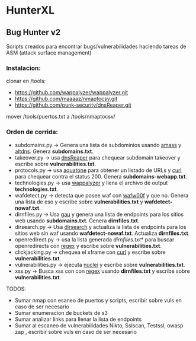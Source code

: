 # HunterXL
## Bug Hunter v2

Scripts creados para encontrar bugs/vulnerabilidades haciendo tareas de ASM (attack surface management)

### Instalacion:

clonar en /tools: 
* https://github.com/wappalyzer/wappalyzer.git 
* https://github.com/maaaaz/nmaptocsv.git 
* https://github.com/punk-security/dnsReaper.git

mover /tools/puertos.txt a /tools/nmaptocsv/

### Orden de corrida:
* subdomains.py -> Genera una lista de subdominios usando <u>amass</u> y <u>altdns</u>. Genera **subdomains.txt**.
* takeover.py -> usa <u>dnsReaper</u> para chequear subdomain takeover y escribe sobre **vulnerabilities.txt**.
* protocols.py -> usa <u>aquatone</u> para obtener un listado de URLs y <u>curl</u> para chequear contra el status 200. Genera **subdomains-webapp.txt**.
* technologies.py -> usa <u>wappalyzer</u> y llena el archivo de output **technologies.txt**.
* wafdetect.py -> detecta que posee waf con <u>wafw00f</u> y que no. Genera una lista de eso y escribe sobre **vulnerabilities.txt** y **wafdetect-nowaf.txt**.
* dirnfiles.py -> Usa <u>gau</u> y genera una lista de endpoints para los sitios web usando **subdomains.txt**. Genera **dirnfiles.txt**.
* dirsearch.py -> Usa <u>dirsearch</u> y actualiza la lista de endpoints para los sitios web sin waf usando **wafdetect-nowaf.txt**. Actualiza **dirnfiles.txt**.
* openredirect.py -> usa la lista generada *dirnfiles.txt** para buscar openredirects con <u>regex</u> y escribe sobre **vulnerabilities.txt**.
* clickjacking.py -> chequea el xframe con <u>curl</u> y escribe sobre **vulnerabilities.txt**.
* vulnerabilities.py -> ejecuta <u>nuclei</u> y escribe sobre  **vulnerabilities.txt**.
* xss.py -> Busca xss con con <u>regex</u> usando **dirnfiles.txt** y escribe sobre **vulnerabilities.txt**.


TODOS:
* Sumar nmap con esaneo de puertos y scripts, escribir sobre vuls en caso de ser necesario
* Sumar enumeracion de buckets de s3
* Sumar analizar links para llenar la lista de endpoints
* Sumar al escaneo de vulnerabilidades Nikto, Sslscan, Testssl, owasp zap , escribir sobre vuls en caso de ser necesario
